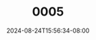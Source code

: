 --- 
title: "0005"
description: "   video bokep 0005 instagram full vidio new"
date: 2024-08-24T15:56:34-08:00
file_code: "prinicmcc9z3"
draft: false
cover: "x17i49dlqq99n4tv.jpg"
tags: ["indo", "bokep-indo", "bokep-viral", "bokep-ig"]
length: 345
fld_id: "1398220"
foldername: ".ISMAWATI hijab Torbut 14 Video ,"
categories: [".ISMAWATI hijab Torbut 14 Video ,"]
views: 45
---